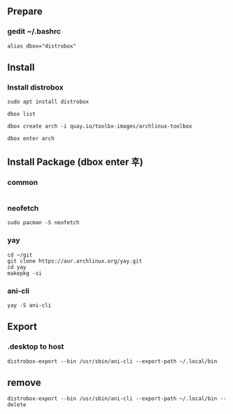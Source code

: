## Prepare

### gedit ~/.bashrc
```
alias dbox="distrobox"
```

## Install 

### Install distrobox
```
sudo apt install distrobox

dbox list

dbox create arch -i quay.io/toolbx-images/archlinux-toolbox

dbox enter arch
```

## Install Package (dbox enter 후)

### common 
```
```

### neofetch
```
sudo pacman -S neofetch
```

### yay
```
cd ~/git
git clone https://aur.archlinux.org/yay.git
cd yay
makepkg -si
```

### ani-cli
```
yay -S ani-cli
```


## Export
### .desktop to host 
```
distrobox-export --bin /usr/sbin/ani-cli --export-path ~/.local/bin
```


## remove
```
distrobox-export --bin /usr/sbin/ani-cli --export-path ~/.local/bin --delete
```